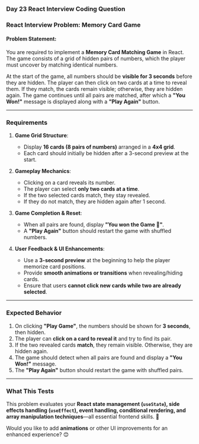 ### **Day 23 React Interview Coding Question**  

### **React Interview Problem: Memory Card Game**  

#### **Problem Statement:**  
You are required to implement a **Memory Card Matching Game** in React. The game consists of a grid of hidden pairs of numbers, which the player must uncover by matching identical numbers.  

At the start of the game, all numbers should be **visible for 3 seconds** before they are hidden. The player can then click on two cards at a time to reveal them. If they match, the cards remain visible; otherwise, they are hidden again. The game continues until all pairs are matched, after which a **"You Won!"** message is displayed along with a **"Play Again"** button.  

---

### **Requirements**  

1. **Game Grid Structure**:  
   - Display **16 cards (8 pairs of numbers)** arranged in a **4x4 grid**.  
   - Each card should initially be hidden after a 3-second preview at the start.  

2. **Gameplay Mechanics**:  
   - Clicking on a card reveals its number.  
   - The player can select **only two cards at a time**.  
   - If the two selected cards match, they stay revealed.  
   - If they do not match, they are hidden again after 1 second.  

3. **Game Completion & Reset**:  
   - When all pairs are found, display **"You won the Game 🎉"**.  
   - A **"Play Again"** button should restart the game with shuffled numbers.  

4. **User Feedback & UI Enhancements**:  
   - Use a **3-second preview** at the beginning to help the player memorize card positions.  
   - Provide **smooth animations or transitions** when revealing/hiding cards.  
   - Ensure that users **cannot click new cards while two are already selected**.  

---

### **Expected Behavior**  

1. On clicking **"Play Game"**, the numbers should be shown for **3 seconds**, then hidden.  
2. The player can **click on a card to reveal it** and try to find its pair.  
3. If the two revealed cards **match**, they remain visible. Otherwise, they are hidden again.  
4. The game should detect when all pairs are found and display a **"You Won!"** message.  
5. The **"Play Again"** button should restart the game with shuffled pairs.  

---

### **What This Tests**  
This problem evaluates your **React state management (`useState`), side effects handling (`useEffect`), event handling, conditional rendering, and array manipulation techniques**—all essential frontend skills. 🚀  

Would you like to add **animations** or other UI improvements for an enhanced experience? 😊